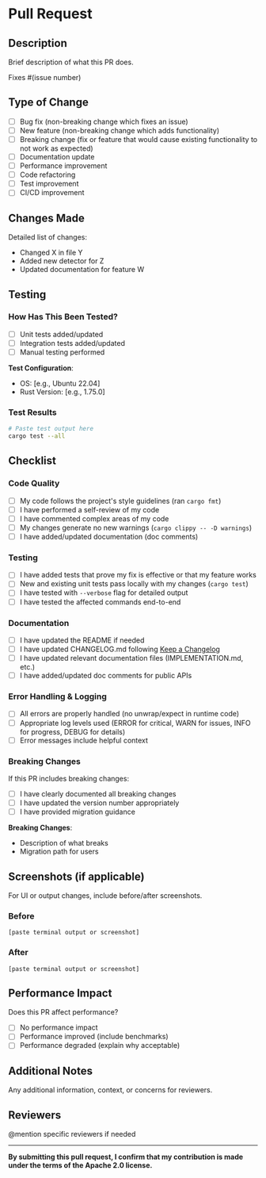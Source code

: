 # Pull Request

## Description

Brief description of what this PR does.

Fixes #(issue number)

## Type of Change

- [ ] Bug fix (non-breaking change which fixes an issue)
- [ ] New feature (non-breaking change which adds functionality)
- [ ] Breaking change (fix or feature that would cause existing functionality to not work as expected)
- [ ] Documentation update
- [ ] Performance improvement
- [ ] Code refactoring
- [ ] Test improvement
- [ ] CI/CD improvement

## Changes Made

Detailed list of changes:

- Changed X in file Y
- Added new detector for Z
- Updated documentation for feature W

## Testing

### How Has This Been Tested?

- [ ] Unit tests added/updated
- [ ] Integration tests added/updated
- [ ] Manual testing performed

**Test Configuration**:
- OS: [e.g., Ubuntu 22.04]
- Rust Version: [e.g., 1.75.0]

### Test Results

```bash
# Paste test output here
cargo test --all
```

## Checklist

### Code Quality

- [ ] My code follows the project's style guidelines (ran `cargo fmt`)
- [ ] I have performed a self-review of my code
- [ ] I have commented complex areas of my code
- [ ] My changes generate no new warnings (`cargo clippy -- -D warnings`)
- [ ] I have added/updated documentation (doc comments)

### Testing

- [ ] I have added tests that prove my fix is effective or that my feature works
- [ ] New and existing unit tests pass locally with my changes (`cargo test`)
- [ ] I have tested with `--verbose` flag for detailed output
- [ ] I have tested the affected commands end-to-end

### Documentation

- [ ] I have updated the README if needed
- [ ] I have updated CHANGELOG.md following [Keep a Changelog](https://keepachangelog.com/)
- [ ] I have updated relevant documentation files (IMPLEMENTATION.md, etc.)
- [ ] I have added/updated doc comments for public APIs

### Error Handling & Logging

- [ ] All errors are properly handled (no unwrap/expect in runtime code)
- [ ] Appropriate log levels used (ERROR for critical, WARN for issues, INFO for progress, DEBUG for details)
- [ ] Error messages include helpful context

### Breaking Changes

If this PR includes breaking changes:

- [ ] I have clearly documented all breaking changes
- [ ] I have updated the version number appropriately
- [ ] I have provided migration guidance

**Breaking Changes**:
- Description of what breaks
- Migration path for users

## Screenshots (if applicable)

For UI or output changes, include before/after screenshots.

### Before
```
[paste terminal output or screenshot]
```

### After
```
[paste terminal output or screenshot]
```

## Performance Impact

Does this PR affect performance?

- [ ] No performance impact
- [ ] Performance improved (include benchmarks)
- [ ] Performance degraded (explain why acceptable)

## Additional Notes

Any additional information, context, or concerns for reviewers.

## Reviewers

@mention specific reviewers if needed

---

**By submitting this pull request, I confirm that my contribution is made under the terms of the Apache 2.0 license.**

